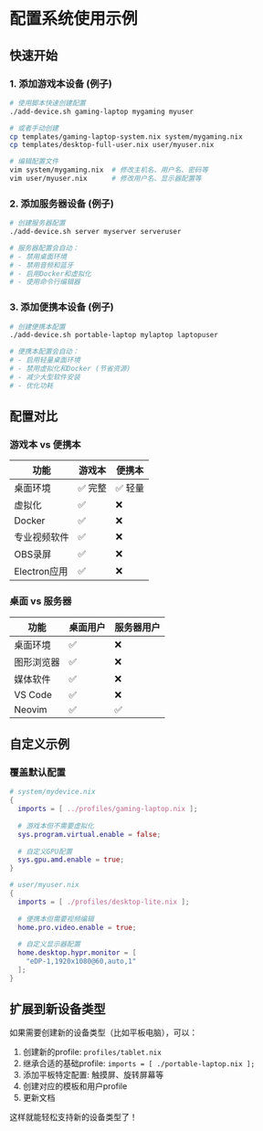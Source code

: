 # 配置系统使用示例

## 快速开始

### 1. 添加游戏本设备 (例子)

```bash
# 使用脚本快速创建配置
./add-device.sh gaming-laptop mygaming myuser

# 或者手动创建
cp templates/gaming-laptop-system.nix system/mygaming.nix
cp templates/desktop-full-user.nix user/myuser.nix

# 编辑配置文件
vim system/mygaming.nix  # 修改主机名、用户名、密码等
vim user/myuser.nix      # 修改用户名、显示器配置等
```

### 2. 添加服务器设备 (例子)

```bash
# 创建服务器配置
./add-device.sh server myserver serveruser

# 服务器配置会自动：
# - 禁用桌面环境
# - 禁用音频和蓝牙
# - 启用Docker和虚拟化
# - 使用命令行编辑器
```

### 3. 添加便携本设备 (例子)

```bash
# 创建便携本配置  
./add-device.sh portable-laptop mylaptop laptopuser

# 便携本配置会自动：
# - 启用轻量桌面环境
# - 禁用虚拟化和Docker (节省资源)
# - 减少大型软件安装
# - 优化功耗
```

## 配置对比

### 游戏本 vs 便携本

| 功能 | 游戏本 | 便携本 |
|------|--------|--------|
| 桌面环境 | ✅ 完整 | ✅ 轻量 |
| 虚拟化 | ✅ | ❌ |
| Docker | ✅ | ❌ |
| 专业视频软件 | ✅ | ❌ |
| OBS录屏 | ✅ | ❌ |
| Electron应用 | ✅ | ❌ |

### 桌面 vs 服务器

| 功能 | 桌面用户 | 服务器用户 |
|------|----------|------------|
| 桌面环境 | ✅ | ❌ |
| 图形浏览器 | ✅ | ❌ |
| 媒体软件 | ✅ | ❌ |
| VS Code | ✅ | ❌ |
| Neovim | ✅ | ✅ |

## 自定义示例

### 覆盖默认配置

```nix
# system/mydevice.nix
{
  imports = [ ../profiles/gaming-laptop.nix ];
  
  # 游戏本但不需要虚拟化
  sys.program.virtual.enable = false;
  
  # 自定义GPU配置
  sys.gpu.amd.enable = true;
}
```

```nix  
# user/myuser.nix
{
  imports = [ ./profiles/desktop-lite.nix ];
  
  # 便携本但需要视频编辑
  home.pro.video.enable = true;
  
  # 自定义显示器配置
  home.desktop.hypr.monitor = [
    "eDP-1,1920x1080@60,auto,1"
  ];
}
```

## 扩展到新设备类型

如果需要创建新的设备类型（比如平板电脑），可以：

1. 创建新的profile: `profiles/tablet.nix`
2. 继承合适的基础profile: `imports = [ ./portable-laptop.nix ];`
3. 添加平板特定配置: 触摸屏、旋转屏幕等
4. 创建对应的模板和用户profile
5. 更新文档

这样就能轻松支持新的设备类型了！